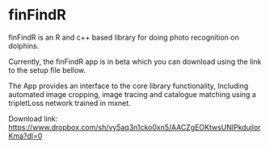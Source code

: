 # finFindR
finFindR is an R and c++ based library for doing photo recognition on dolphins.

Currently, the finFindR app is in beta which you can download using the link to the setup  file bellow.

The App provides an interface to the core library functionality, Including automated image cropping, image tracing and catalogue matching using a tripletLoss network trained in mxnet.

Download link: 
https://www.dropbox.com/sh/vy5aq3n1cko0xn5/AACZgEOKtwsUNlPkdujlorKma?dl=0
